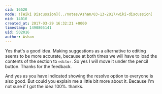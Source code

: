 ```yaml
---
cid: 16520
node: ![Wiki Discussion](../notes/Ashan/03-13-2017/wiki-discussion)
nid: 14010
created_at: 2017-03-29 16:32:21 +0000
timestamp: 1490805141
uid: 502016
author: Ashan
---
```


Yes that's a good idea. Making suggestions as a alternative to editing seems to be more accurate, because at both times we will have to load the contents of the section to `editor`. So yes I will move it under the pencil button. Thanks for the feedback. 

And yes as you have indicated showing the resolve option to everyone is also good. But could you explain me a little bit more about it. Because I'm not sure if I got the idea 100%. thanks.